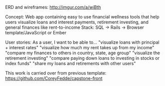 ERD and wireframes: http://imgur.com/a/wiBth

Concept: Web app containing easy to use financial wellness tools that help users visualize loans and interest payments, retirement investing, and general finances like rent-to-income
Stack: SQL -> Rails -> Browser template/JavaScript or Ember

User stories:
As a user, I want to be able to...
"visualize loans with principal + interest rates"
"visualize how much my rent takes up from my income"
"compare my finances to others in country, state, age group"
"visualize the retirement investing"
"compare paying down loans to investing in stocks or index funds"
"share my loans and retirements with other users"

This work is carried over from previous template: https://github.com/CoreyFedde/capstone-front
